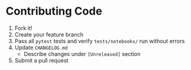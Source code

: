 # Contributing Code

1. Fork it!
2. Create your feature branch
3. Pass all `pytest` tests and verify `tests/notebooks/` run without errors
4. Update `CHANGELOG.md`
    - Describe changes under `[Unreleased]` section
5. Submit a pull request
